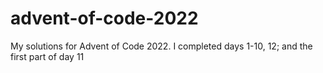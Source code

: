 # advent-of-code-2022
My solutions for Advent of Code 2022. I completed days 1-10, 12; and the first part of day 11
